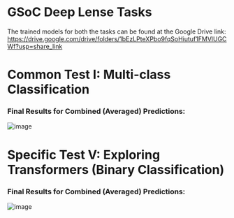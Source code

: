 # GSoC Deep Lense Tasks

The trained models for both the tasks can be found at the Google Drive link: https://drive.google.com/drive/folders/1bEzLPteXPbo9fqSoHiutuf1FMVlUGCWf?usp=share_link

# Common Test I: Multi-class Classification

### Final Results for Combined (Averaged) Predictions:

![image](https://user-images.githubusercontent.com/75483881/224155221-6dc22fe6-8290-46fc-b165-6794e159c2b8.png)

# Specific Test V: Exploring Transformers (Binary Classification)

### Final Results for Combined (Averaged) Predictions:

![image](https://user-images.githubusercontent.com/75483881/224155347-ede8969a-6f16-4e32-aa45-21cdd948c5d3.png)
